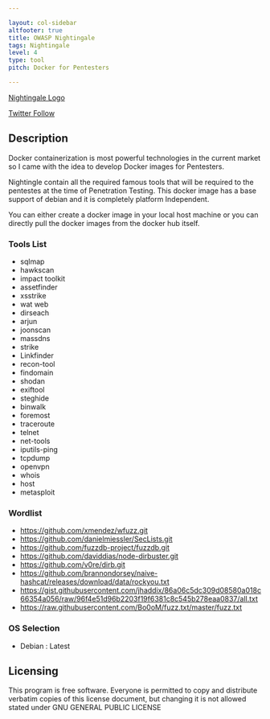 ```yaml
---

layout: col-sidebar
altfooter: true
title: OWASP Nightingale
tags: Nightingale
level: 4
type: tool
pitch: Docker for Pentesters

---
```

<!--Logo and Social Links-->

[Nightingale Logo](https://raw.githubusercontent.com/OWASP/www-project-nightingale/main/assets/images/Nightingale.png)

[Twitter Follow](https://twitter.com/RajaNagori7)

<!--Description-->
## Description
Docker containerization is most powerful technologies in the current market 
so I came with the idea to develop Docker images for Pentesters.

Nightingle contain all the required famous tools that will be required to the pentestes at the time of Penetration Testing.
This docker image has a base support of debian and it is completely platform Independent.

You can either create a docker image in your local host machine or you can directly pull the docker images from the docker hub itself.

### Tools List
- sqlmap
- hawkscan
- impact toolkit
- assetfinder
- xsstrike
- wat web
- dirseach
- arjun
- joonscan
- massdns
- strike
- Linkfinder
- recon-tool
- findomain
- shodan
- exiftool
- steghide
- binwalk
- foremost
- traceroute
- telnet
- net-tools
- iputils-ping
- tcpdump
- openvpn
- whois
- host
- metasploit
### Wordlist 
- https://github.com/xmendez/wfuzz.git
- https://github.com/danielmiessler/SecLists.git
- https://github.com/fuzzdb-project/fuzzdb.git
- https://github.com/daviddias/node-dirbuster.git
- https://github.com/v0re/dirb.git
- https://github.com/brannondorsey/naive-hashcat/releases/download/data/rockyou.txt
- https://gist.githubusercontent.com/jhaddix/86a06c5dc309d08580a018c66354a056/raw/96f4e51d96b2203f19f6381c8c545b278eaa0837/all.txt
- https://raw.githubusercontent.com/Bo0oM/fuzz.txt/master/fuzz.txt 
### OS Selection
- Debian : Latest
<!--Lisence-->
## Licensing
This program is free software. Everyone is permitted to copy and distribute verbatim copies
of this license document, but changing it is not allowed stated under GNU GENERAL PUBLIC LICENSE
